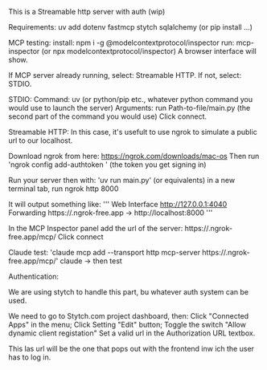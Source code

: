 This is a Streamable http server with auth (wip)

Requirements:
uv add dotenv fastmcp stytch sqlalchemy (or pip install ...)

MCP testing:
install: npm i -g @modelcontextprotocol/inspector
run: mcp-inspector (or npx modelcontextprotocol/inspector)
A browser interface will show.

If MCP server already running, select: Streamable HTTP.
If not, select: STDIO.

STDIO:
Command: uv (or python/pip etc., whatever python command you would use to launch the server)
Arguments: run Path-to-file/main.py (the second part of the command you would use)
Click connect.


Streamable HTTP:
In this case, it's usefult to use ngrok to simulate a public url to our localhost.

Download ngrok from here: https://ngrok.com/downloads/mac-os
Then run 'ngrok config add-authtoken <token>' (the token you get signing in)

Run your server then with:
'uv run main.py' (or equivalents)
in a new terminal tab, run ngrok http 8000

It will output something like:
'''
Web Interface                 http://127.0.0.1:4040
Forwarding                    https://<random-hash-value>.ngrok-free.app -> http://localhost:8000
''' 

In the MCP Inspector panel add the url of the server: https://<random-hash-value>.ngrok-free.app/mcp/
Click connect

Claude test:
'claude mcp add --transport http mcp-server https://<random-hash-value>.ngrok-free.app/mcp/'
claude -> then test


Authentication:

We are using stytch to handle this part, bu whatever auth system can be used.

We need to go to Stytch.com project dashboard, then:
Click "Connected Apps" in the menu;
Click Setting "Edit" button;
Toggle the switch "Allow dynamic client registation"
Set a valid url in the Authorization URL textbox.

This las url will be the one that pops out with the frontend inw ich the user has to log in. 